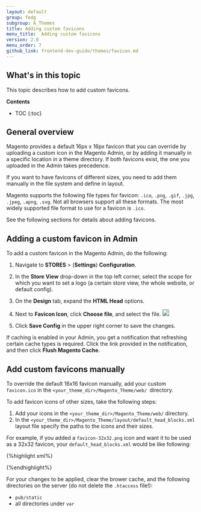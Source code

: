 ```yaml
---
layout: default  
group: fedg 
subgroup: A_Themes
title: Adding custom favicons
menu_title:  Adding custom favicons
version: 2.0
menu_order: 7
github_link: frontend-dev-guide/themes/favicon.md
---
```

<h2 id="favicon-intro">What's in this topic</h2>

This topic describes how to add custom favicons.

**Contents**

* TOC
{:toc}

## General overview

Magento provides a default 16px x 16px favicon that you can override by uploading a custom icon in the Magento Admin, or by adding it manually in a specific location in a theme directory.
If both favicons exist, the one you uploaded in the Admin takes precedence.

If you want to have favicons of different sizes, you need to add them manually in the file system and define in layout. 

Magento supports the following file types for favicon: `.ico`, `.png`, `.gif`, `.jpg`, `.jpeg`, `.apng`, `.svg`. Not all browsers support all these formats. The most widely supported file format to use for a favicon is `.ico`. 

See the following sections for details about adding favicons.

## Adding a custom favicon in Admin

To add a custom favicon in the Magento Admin, do the following:

1. Navigate to **STORES** > (**Settings**) **Configuration**. 
2. In the **Store View** drop-down in the top left corner, select the scope for which you want to set a logo (a certain store view, the whole website, or default config).
3. On the **Design** tab, expand the **HTML Head** options.
4. Next to **Favicon Icon**, click **Choose file**, and select the file.
   <img style="border: 1px solid #ABABAB" src="{{site.baseurl}}common/images/favicon_1.png">

5. Click **Save Config** in the upper right corner to save the changes.

If caching is enabled in your Admin, you get a notification that refreshing certain cache types is required. Click the link provided in the notification, and then click **Flush Magento Cache**.


## Add custom favicons manually

To override the default 16x16 favicon manually, add your custom `favicon.ico` in the `<your_theme_dir>/Magento_Theme/web/ `directory. 

To add favicon icons of other sizes, take the following steps:

1. Add your icons in the `<your_theme_dir>/Magento_Theme/web/` directory.
2. In the `<your_theme_dir>/Magento_Theme/layout/default_head_blocks.xml` layout file specify the paths to the icons and their sizes. 

For example, if you added a `favicon-32x32.png` icon and want it to be used as a 32x32 favicon, your `default_head_blocks.xml` would be like following:

{%highlight xml%}
<page xmlns:xsi="http://www.w3.org/2001/XMLSchema-instance" xsi:noNamespaceSchemaLocation="urn:magento:framework:View/Layout/etc/page_configuration.xsd">
    <head>
        <link src="Magento_Theme::favicon-32x32.png" rel="icon" sizes="32x32" />
    </head>
</page>

{%endhighlight%}

For your changes to be applied, clear the brower cache, and the following directories on the server (do not delete the `.htaccess` file!): 

- `pub/static`
- all directories under `var`

